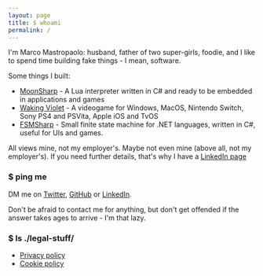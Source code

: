 ```yaml
---
layout: page
title: $ whoami
permalink: /
---
```


I'm Marco Mastropaolo: husband, father of two super-girls, foodie, and I like to spend time building fake things - I mean, software.

Some things I built:
* [MoonSharp](http://www.moonsharp.org) - A Lua interpreter written in C# and ready to be embedded in applications and games
* [Waking Violet](https://www.wakingviolet.com/) - A videogame for Windows, MacOS, Nintendo Switch, Sony PS4 and PSVita, Apple iOS and TvOS
* [FSMSharp](https://github.com/xanathar/FSMsharp) - Small finite state machine for .NET languages, written in C#, useful for UIs and games.

All views mine, not my employer's. Maybe not even mine (above all, not my employer's).
If you need further details, that's why I have a [LinkedIn page](https://www.linkedin.com/in/marcomastropaolo/)

### $ ping me

DM me on [Twitter](https://twitter.com/mxanathar), [GitHub](https://github.com/xanathar/) or [LinkedIn](https://www.linkedin.com/in/marcomastropaolo/).

Don't be afraid to contact me for anything, but don't get offended if the answer takes ages to arrive - I'm that lazy.

### $ ls ./legal-stuff/

* [Privacy policy](https://www.iubenda.com/privacy-policy/570768/full-legal)
* [Cookie policy](https://www.iubenda.com/privacy-policy/570768/cookie-policy)
